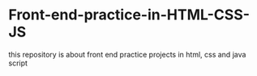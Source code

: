 # Front-end-practice-in-HTML-CSS-JS
this repository is about front end practice projects in html, css and java script
